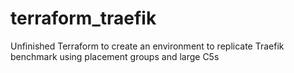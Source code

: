 # terraform_traefik
Unfinished Terraform to create an environment to replicate Traefik benchmark using placement groups and large C5s
